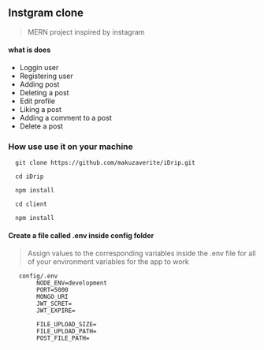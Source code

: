 ## Instgram clone

> MERN project inspired by instagram

#### what is does

- Loggin user
- Registering user
- Adding post
- Deleting a post
- Edit profile
- Liking a post
- Adding a comment to a post
- Delete a post

### How use use it on your machine

```git
  git clone https://github.com/makuzaverite/iDrip.git

  cd iDrip

  npm install

  cd client

  npm install
```

#### Create a file called .env inside config folder

> Assign values to the corresponding variables inside the .env file for all of your environment variables for the app to work

```git
   config/.env
        NODE_ENV=development
        PORT=5000
        MONGO_URI
        JWT_SCRET=
        JWT_EXPIRE=

        FILE_UPLOAD_SIZE=
        FILE_UPLOAD_PATH=
        POST_FILE_PATH=
```
